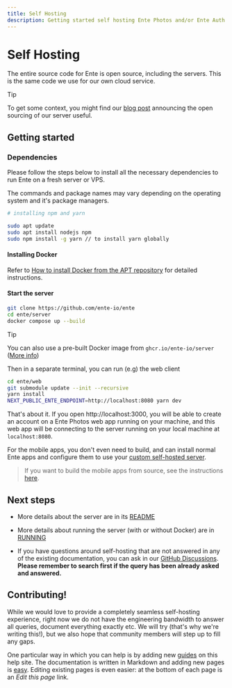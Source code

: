 ```yaml
---
title: Self Hosting
description: Getting started self hosting Ente Photos and/or Ente Auth
---
```


# Self Hosting

The entire source code for Ente is open source, including the servers. This is
the same code we use for our own cloud service.

> [!TIP]
>
> To get some context, you might find our
> [blog post](https://ente.io/blog/open-sourcing-our-server/) announcing the
> open sourcing of our server useful.

## Getting started

### Dependencies 

Please follow the steps below to install all the necessary dependencies to run Ente on a fresh server or VPS.

The commands and package names may vary depending on the operating system and it's package managers.

```sh 
# installing npm and yarn 

sudo apt update 
sudo apt install nodejs npm
sudo npm install -g yarn // to install yarn globally
``` 

#### Installing Docker 

Refer to [How to install Docker from the APT repository](https://docs.docker.com/engine/install/ubuntu/#install-using-the-repository) for detailed instructions.

#### Start the server

```sh
git clone https://github.com/ente-io/ente
cd ente/server
docker compose up --build
```

> [!TIP]
>
> You can also use a pre-built Docker image from `ghcr.io/ente-io/server`
> ([More info](https://github.com/ente-io/ente/blob/main/server/docs/docker.md))

Then in a separate terminal, you can run (e.g) the web client

```sh
cd ente/web
git submodule update --init --recursive
yarn install
NEXT_PUBLIC_ENTE_ENDPOINT=http://localhost:8080 yarn dev
```

That's about it. If you open http://localhost:3000, you will be able to create
an account on a Ente Photos web app running on your machine, and this web app
will be connecting to the server running on your local machine at
`localhost:8080`.

For the mobile apps, you don't even need to build, and can install normal Ente
apps and configure them to use your
[custom self-hosted server](guides/custom-server/).

> If you want to build the mobile apps from source, see the instructions
> [here](guides/mobile-build).

## Next steps

-   More details about the server are in its
    [README](https://github.com/ente-io/ente/tree/main/server#readme)

-   More details about running the server (with or without Docker) are in
    [RUNNING](https://github.com/ente-io/ente/blob/main/server/RUNNING.md)

-   If you have questions around self-hosting that are not answered in any of
    the existing documentation, you can ask in our
    [GitHub Discussions](https://github.com/ente-io/ente/discussions). **Please
    remember to search first if the query has been already asked and answered.**

## Contributing!

While we would love to provide a completely seamless self-hosting experience,
right now we do not have the engineering bandwidth to answer all queries,
document everything exactly etc. We will try (that's why we're writing this!),
but we also hope that community members will step up to fill any gaps.

One particular way in which you can help is by adding new [guides](guides/) on
this help site. The documentation is written in Markdown and adding new pages is
[easy](https://github.com/ente-io/ente/tree/main/docs#readme). Editing existing
pages is even easier: at the bottom of each page is an _Edit this page_ link.
